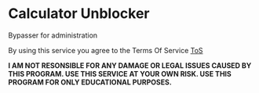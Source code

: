 # Calculator Unblocker

Bypasser for administration

By using this service you agree to the Terms Of Service [ToS](a2hs/terms.html)

**I AM NOT RESONSIBLE FOR ANY DAMAGE OR LEGAL ISSUES CAUSED BY THIS PROGRAM. USE THIS SERVICE AT YOUR OWN RISK. USE THIS PROGRAM FOR ONLY EDUCATIONAL PURPOSES.**

